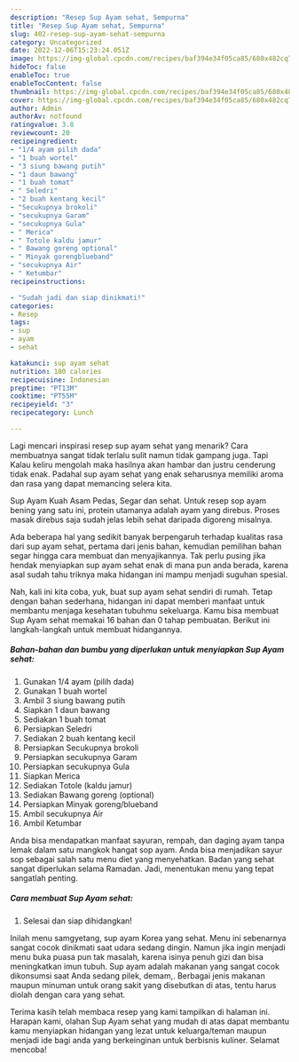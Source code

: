 ```yaml
---
description: "Resep Sup Ayam sehat, Sempurna"
title: "Resep Sup Ayam sehat, Sempurna"
slug: 402-resep-sup-ayam-sehat-sempurna
category: Uncategorized
date: 2022-12-06T15:23:24.051Z
image: https://img-global.cpcdn.com/recipes/baf394e34f05ca85/680x482cq70/sup-ayam-sehat-foto-resep-utama.jpg
hideToc: false
enableToc: true
enableTocContent: false
thumbnail: https://img-global.cpcdn.com/recipes/baf394e34f05ca85/680x482cq70/sup-ayam-sehat-foto-resep-utama.jpg
cover: https://img-global.cpcdn.com/recipes/baf394e34f05ca85/680x482cq70/sup-ayam-sehat-foto-resep-utama.jpg
author: Admin
authorAv: notfound
ratingvalue: 3.8
reviewcount: 20
recipeingredient:
- "1/4 ayam pilih dada"
- "1 buah wortel"
- "3 siung bawang putih"
- "1 daun bawang"
- "1 buah tomat"
- " Seledri"
- "2 buah kentang kecil"
- "Secukupnya brokoli"
- "secukupnya Garam"
- "secukupnya Gula"
- " Merica"
- " Totole kaldu jamur"
- " Bawang goreng optional"
- " Minyak gorengblueband"
- "secukupnya Air"
- " Ketumbar"
recipeinstructions:

- "Sudah jadi dan siap dinikmati!"
categories:
- Resep
tags:
- sup
- ayam
- sehat

katakunci: sup ayam sehat 
nutrition: 180 calories
recipecuisine: Indonesian
preptime: "PT13M"
cooktime: "PT55M"
recipeyield: "3"
recipecategory: Lunch

---
```



Lagi mencari inspirasi resep sup ayam sehat yang menarik? Cara membuatnya sangat tidak terlalu sulit namun tidak gampang juga. Tapi Kalau keliru mengolah maka hasilnya akan hambar dan justru cenderung tidak enak. Padahal sup ayam sehat yang enak seharusnya memiliki aroma dan rasa yang dapat memancing selera kita.


Sup Ayam Kuah Asam Pedas, Segar dan sehat. Untuk resep sop ayam bening yang satu ini, protein utamanya adalah ayam yang direbus. Proses masak direbus saja sudah jelas lebih sehat daripada digoreng misalnya.

Ada beberapa hal yang sedikit banyak berpengaruh terhadap kualitas rasa dari sup ayam sehat, pertama dari jenis bahan, kemudian pemilihan bahan segar hingga cara membuat dan menyajikannya. Tak perlu pusing jika hendak menyiapkan sup ayam sehat enak di mana pun anda berada, karena asal sudah tahu triknya maka hidangan ini mampu menjadi suguhan spesial.


Nah, kali ini kita coba, yuk, buat sup ayam sehat sendiri di rumah. Tetap dengan bahan sederhana, hidangan ini dapat memberi manfaat untuk membantu menjaga kesehatan tubuhmu sekeluarga. Kamu bisa membuat Sup Ayam sehat memakai 16 bahan dan 0 tahap pembuatan. Berikut ini langkah-langkah untuk membuat hidangannya.

<!--inarticleads1-->

##### Bahan-bahan dan bumbu yang diperlukan untuk menyiapkan Sup Ayam sehat:

1. Gunakan 1/4 ayam (pilih dada)
1. Gunakan 1 buah wortel
1. Ambil 3 siung bawang putih
1. Siapkan 1 daun bawang
1. Sediakan 1 buah tomat
1. Persiapkan  Seledri
1. Sediakan 2 buah kentang kecil
1. Persiapkan Secukupnya brokoli
1. Persiapkan secukupnya Garam
1. Persiapkan secukupnya Gula
1. Siapkan  Merica
1. Sediakan  Totole (kaldu jamur)
1. Sediakan  Bawang goreng (optional)
1. Persiapkan  Minyak goreng/blueband
1. Ambil secukupnya Air
1. Ambil  Ketumbar


Anda bisa mendapatkan manfaat sayuran, rempah, dan daging ayam tanpa lemak dalam satu mangkok hangat sop ayam. Anda bisa menjadikan sayur sop sebagai salah satu menu diet yang menyehatkan. Badan yang sehat sangat diperlukan selama Ramadan. Jadi, menentukan menu yang tepat sangatlah penting. 

<!--inarticleads2-->

##### Cara membuat Sup Ayam sehat:


1. Selesai dan siap dihidangkan!

Inilah menu samgyetang, sup ayam Korea yang sehat. Menu ini sebenarnya sangat cocok dinikmati saat udara sedang dingin. Namun jika ingin menjadi menu buka puasa pun tak masalah, karena isinya penuh gizi dan bisa meningkatkan imun tubuh. Sup ayam adalah makanan yang sangat cocok dikonsumsi saat Anda sedang pilek, demam,. Berbagai jenis makanan maupun minuman untuk orang sakit yang disebutkan di atas, tentu harus diolah dengan cara yang sehat. 

Terima kasih telah membaca resep yang kami tampilkan di halaman ini. Harapan kami, olahan Sup Ayam sehat yang mudah di atas dapat membantu kamu menyiapkan hidangan yang lezat untuk keluarga/teman maupun menjadi ide bagi anda yang berkeinginan untuk berbisnis kuliner. Selamat mencoba!
